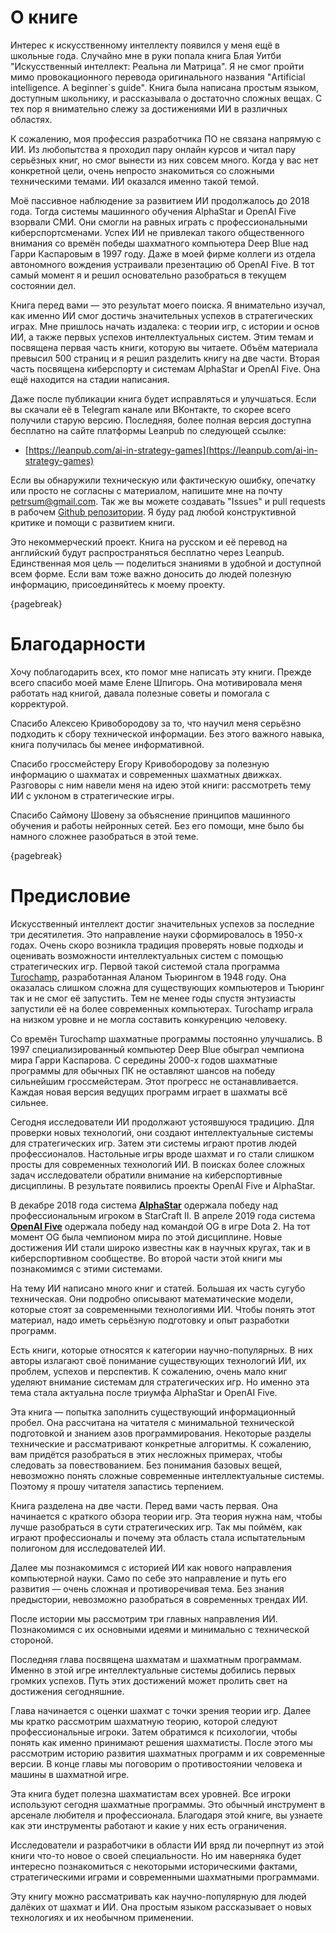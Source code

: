 # О книге

Интерес к искусственному интеллекту появился у меня ещё в школьные года. Случайно мне в руки попала книга Блая Уитби "Искусственный интеллект: Реальна ли Матрица". Я не смог пройти мимо провокационного перевода оригинального названия "Artificial intelligence. A beginner`s guide". Книга была написана простым языком, доступным школьнику, и рассказывала о достаточно сложных вещах. С тех пор я внимательно слежу за достижениями ИИ в различных областях.

К сожалению, моя профессия разработчика ПО не связана напрямую с ИИ. Из любопытства я проходил пару онлайн курсов и читал пару серьёзных книг, но смог вынести из них совсем много. Когда у вас нет конкретной цели, очень непросто знакомиться со сложными техническими темами. ИИ оказался именно такой темой.

Моё пассивное наблюдение за развитием ИИ продолжалось до 2018 года. Тогда системы машинного обучения AlphaStar и OpenAI Five взорвали СМИ. Они смогли на равных играть с профессиональными киберспортсменами. Успех ИИ не привлекал такого общественного внимания со времён победы шахматного компьютера Deep Blue над Гарри Каспаровым в 1997 году. Даже в моей фирме коллеги из отдела автономного вождения устраивали презентацию об OpenAI Five. В тот самый момент я и решил основательно разобраться в текущем состоянии дел.

Книга перед вами — это результат моего поиска. Я внимательно изучал, как именно ИИ смог достичь значительных успехов в стратегических играх. Мне пришлось начать издалека: с теории игр, с истории и основ ИИ, а также первых успехов интеллектуальных систем. Этим темам и посвящена первая часть книги, которую вы читаете. Объём материала превысил 500 страниц и я решил разделить книгу на две части. Вторая часть посвящена киберспорту и системам AlphaStar и OpenAI Five. Она ещё находится на стадии написания.

Даже после публикации книга будет исправляться и улучшаться. Если вы скачали её в Telegram канале или ВКонтакте, то скорее всего получили старую версию. Последняя, более полная версия доступна бесплатно на сайте платформы Leanpub по следующей ссылке:

* [https://leanpub.com/ai-in-strategy-games](https://leanpub.com/ai-in-strategy-games)

Если вы обнаружили техническую или фактическую ошибку, опечатку или просто не согласны с материалом, напишите мне на почту [petrsum@gmail.com](mailto:petrsum@gmail.com). Так же вы можете создавать "Issues" и pull requests в рабочем [Github репозитории](https://github.com/ellysh/ai-in-strategy-games). Я буду рад любой конструктивной критике и помощи с развитием книги.

Это некоммерческий проект. Книга на русском и её перевод на английский будут распространяться бесплатно через Leanpub. Единственная моя цель — поделиться знаниями в удобной и доступной всем форме. Если вам тоже важно доносить до людей полезную информацию, присоединяйтесь к моему проекту.

{pagebreak}

# Благодарности

Хочу поблагодарить всех, кто помог мне написать эту книги. Прежде всего спасибо моей маме Елене Шпигорь. Она мотивировала меня работать над книгой, давала полезные советы и помогала с корректурой.

Спасибо Алексею Кривобородову за то, что научил меня серьёзно подходить к сбору технической информации. Без этого важного навыка, книга получилась бы менее информативной.

Спасибо гроссмейстеру Егору Кривобородову за полезную информацию о шахматах и современных шахматных движках. Разговоры с ним навели меня на идею этой книги: рассмотреть тему ИИ с уклоном в стратегические игры.

Спасибо Саймону Шовену за объяснение принципов машинного обучения и работы нейронных сетей. Без его помощи, мне было бы намного сложнее разобраться в этой теме.

{pagebreak}

# Предисловие

Искусственный интеллект достиг значительных успехов за последние три десятилетия. Это направление науки сформировалось в 1950-х годах. Очень скоро возникла традиция проверять новые подходы и оценивать возможности интеллектуальных систем с помощью стратегических игр. Первой такой системой стала программа [Turochamp](https://en.wikipedia.org/wiki/Turochamp), разработанная Аланом Тьюрингом в 1948 году. Она оказалась слишком сложна для существующих компьютеров и Тьюринг так и не смог её запустить. Тем не менее годы спустя энтузиасты запустили её на более современных компьютерах. Turochamp играла на низком уровне и не могла составить конкуренцию человеку.

Со времён Turochamp шахматные программы постоянно улучшались. В 1997 специализированный компьютер Deep Blue обыграл чемпиона мира Гарри Каспарова. С середины 2000-х годов шахматные программы для обычных ПК не оставляют шансов на победу сильнейшим гроссмейстерам. Этот прогресс не останавливается. Каждая новая версия ведущих программ играет в шахматы всё сильнее.

Сегодня исследователи ИИ продолжают устоявшуюся традицию. Для проверки новых технологий, они создают интеллектуальные системы для стратегических игр. Затем эти системы играют против людей профессионалов. Настольные игры вроде шахмат и го стали слишком просты для современных технологий ИИ. В поисках более сложных задач исследователи обратили внимание на киберспортивные дисциплины. В результате появились проекты OpenAI Five и AlphaStar.

В декабре 2018 года система [**AlphaStar**](https://en.wikipedia.org/wiki/AlphaStar_(software)) одержала победу над профессиональным игроком в StarCraft II. В апреле 2019 года система [**OpenAI Five**](https://en.wikipedia.org/wiki/OpenAI_Five) одержала победу над командой OG в игре Dota 2. На тот момент OG была чемпионом мира по этой дисциплине. Новые достижения ИИ стали широко известны как в научных кругах, так и в киберспортивном сообществе. Во второй части этой книги мы познакомимся с этими системами.

На тему ИИ написано много книг и статей. Большая их часть сугубо техническая. Они подробно описывают математические модели, которые стоят за современными технологиями ИИ. Чтобы понять этот материал, надо иметь серьёзную подготовку и опыт разработки программ.

Есть книги, которые относятся к категории научно-популярных. В них авторы излагают своё понимание существующих технологий ИИ, их проблем, успехов и перспектив. К сожалению, очень мало книг уделяют внимание системам для стратегических игр. Но именно эта тема стала актуальна после триумфа AlphaStar и OpenAI Five.

Эта книга — попытка заполнить существующий информационный пробел. Она рассчитана на читателя с минимальной технической подготовкой и знанием азов программирования. Некоторые разделы технические и рассматривают конкретные алгоритмы. К сожалению, вам придётся разобраться в этих несложных примерах, чтобы следовать за повествованием. Без понимания базовых вещей, невозможно понять сложные современные интеллектуальные системы. Поэтому я прошу читателя запастись терпением.

Книга разделена на две части. Перед вами часть первая. Она начинается с краткого обзора теории игр. Эта теория нужна нам, чтобы лучше разобраться в сути стратегических игр. Так мы поймём, как играют профессионалы и почему эта область стала испытательным полигоном для исследователей ИИ.

Далее мы познакомимся с историей ИИ как нового направления компьютерной науки. Само по себе это направление и путь его развития — очень сложная и противоречивая тема. Без знания предыстории, невозможно разобраться в современных трендах ИИ.

После истории мы рассмотрим три главных направления ИИ. Познакомимся с их основными идеями и минимально с технической стороной.

Последняя глава посвящена шахматам и шахматным программам. Именно в этой игре интеллектуальные системы добились первых громких успехов. Путь этих достижений может пролить свет на достижения сегодняшние.

Глава начинается с оценки шахмат с точки зрения теории игр. Далее мы кратко рассмотрим шахматную теорию, которой следуют профессиональные игроки. Затем обратимся к психологии, чтобы понять как именно принимают решения шахматисты. После этого мы рассмотрим историю развития шахматных программ и их современные версии. В конце главы мы поговорим о противостоянии человека и машины в шахматной игре.

Эта книга будет полезна шахматистам всех уровней. Все игроки используют сегодня шахматные программы. Это обычный инструмент в арсенале любителя и профессионала. Благодаря этой книге, вы узнаете как эти инструменты работают и какие у них есть ограничения.

Исследователи и разработчики в области ИИ вряд ли почерпнут из этой книги что-то новое о своей специальности. Но им наверняка будет интересно познакомиться с некоторыми историческими фактами, стратегическими играми и современными шахматными программами.

Эту книгу можно рассматривать как научно-популярную для людей далёких от шахмат и ИИ. Она простым языком рассказывает о новых технологиях и их необычном применении.
